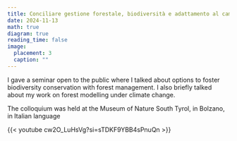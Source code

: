 ```yaml
---
title: Conciliare gestione forestale, biodiversità e adattamento al cambiamento climatico - mission impossible?
date: 2024-11-13
math: true
diagram: true
reading_time: false  
image:
  placement: 3
  caption: ""
---
```


I gave a seminar open to the public where I talked about options to foster biodiversity conservation with forest management. I also briefly talked about my work on forest modelling under climate change. 

The colloquium was held at the Museum of Nature South Tyrol, in Bolzano, in Italian language

{{< youtube cw2O_LuHsVg?si=sTDKF9YBB4sPnuQn >}}  


